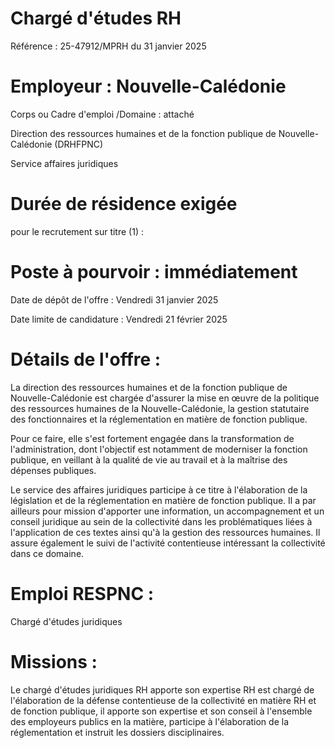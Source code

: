 # Chargé d'études RH

Référence : 25-47912/MPRH du 31 janvier 2025

# Employeur : Nouvelle-Calédonie

Corps ou Cadre d'emploi /Domaine : attaché

Direction des ressources humaines et de la fonction publique de Nouvelle-Calédonie (DRHFPNC)

Service affaires juridiques

# Durée de résidence exigée

pour le recrutement sur titre (1) :

# Poste à pourvoir : immédiatement

Date de dépôt de l'offre : Vendredi 31 janvier 2025

Date limite de candidature : Vendredi 21 février 2025

# Détails de l'offre :

La direction des ressources humaines et de la fonction publique de Nouvelle-Calédonie est chargée d'assurer la mise en œuvre de la politique des ressources humaines de la Nouvelle-Calédonie, la gestion statutaire des fonctionnaires et la réglementation en matière de fonction publique.

Pour ce faire, elle s'est fortement engagée dans la transformation de l'administration, dont l'objectif est notamment de moderniser la fonction publique, en veillant à la qualité de vie au travail et à la maîtrise des dépenses publiques.

Le service des affaires juridiques participe à ce titre à l'élaboration de la législation et de la réglementation en matière de fonction publique. Il a par ailleurs pour mission d'apporter une information, un accompagnement et un conseil juridique au sein de la collectivité dans les problématiques liées à l'application de ces textes ainsi qu'à la gestion des ressources humaines. Il assure également le suivi de l'activité contentieuse intéressant la collectivité dans ce domaine.

# Emploi RESPNC :

Chargé d'études juridiques

# Missions :

Le chargé d'études juridiques RH apporte son expertise RH est chargé de l'élaboration de la défense contentieuse de la collectivité en matière RH et de fonction publique, il apporte son expertise et son conseil à l'ensemble des employeurs publics en la matière, participe à l'élaboration de la réglementation et instruit les dossiers disciplinaires.